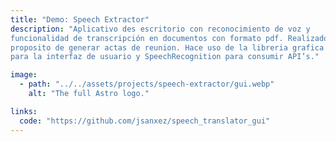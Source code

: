 ```yaml
---
title: "Demo: Speech Extractor"
description: "Aplicativo des escritorio con reconocimiento de voz y
funcionalidad de transcripción en documentos con formato pdf. Realizado con el
proposito de generar actas de reunion. Hace uso de la libreria grafica Tkinter
para la interfaz de usuario y SpeechRecognition para consumir API’s."

image:
  - path: "../../assets/projects/speech-extractor/gui.webp"
    alt: "The full Astro logo."

links:
  code: "https://github.com/jsanxez/speech_translator_gui"
---
```

